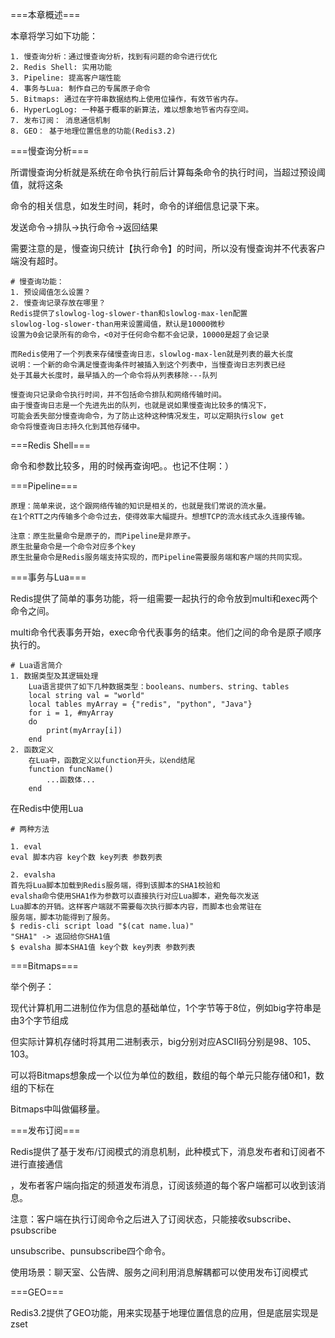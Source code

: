 ===本章概述===

本章将学习如下功能：

```
1. 慢查询分析：通过慢查询分析，找到有问题的命令进行优化
2. Redis Shell: 实用功能
3. Pipeline: 提高客户端性能
4. 事务与Lua: 制作自己的专属原子命令
5. Bitmaps: 通过在字符串数据结构上使用位操作，有效节省内存。
6. HyperLogLog: 一种基于概率的新算法，难以想象地节省内存空间。
7. 发布订阅： 消息通信机制
8. GEO： 基于地理位置信息的功能(Redis3.2)
```



===慢查询分析===

所谓慢查询分析就是系统在命令执行前后计算每条命令的执行时间，当超过预设阈值，就将这条

命令的相关信息，如发生时间，耗时，命令的详细信息记录下来。

发送命令->排队->执行命令->返回结果

需要注意的是，慢查询只统计【执行命令】的时间，所以没有慢查询并不代表客户端没有超时。

```
# 慢查询功能：
1. 预设阈值怎么设置？
2. 慢查询记录存放在哪里？
Redis提供了slowlog-log-slower-than和slowlog-max-len配置
slowlog-log-slower-than用来设置阈值，默认是10000微秒
设置为0会记录所有的命令，<0对于任何命令都不会记录，10000是超了会记录

而Redis使用了一个列表来存储慢查询日志，slowlog-max-len就是列表的最大长度
说明：一个新的命令满足慢查询条件时被插入到这个列表中，当慢查询日志列表已经
处于其最大长度时，最早插入的一个命令将从列表移除---队列

慢查询只记录命令执行时间，并不包括命令排队和网络传输时间。
由于慢查询日志是一个先进先出的队列，也就是说如果慢查询比较多的情况下，
可能会丢失部分慢查询命令，为了防止这种这种情况发生，可以定期执行slow get
命令将慢查询日志持久化到其他存储中。

```



===Redis Shell===

命令和参数比较多，用的时候再查询吧。。也记不住啊：）

===Pipeline===

```
原理：简单来说，这个跟网络传输的知识是相关的，也就是我们常说的流水量。
在1个RTT之内传输多个命令过去，使得效率大幅提升。想想TCP的流水线式永久连接传输。

注意：原生批量命令是原子的，而Pipeline是非原子。
原生批量命令是一个命令对应多个key
原生批量命令是Redis服务端支持实现的，而Pipeline需要服务端和客户端的共同实现。

```

===事务与Lua===

Redis提供了简单的事务功能，将一组需要一起执行的命令放到multi和exec两个命令之间。

multi命令代表事务开始，exec命令代表事务的结束。他们之间的命令是原子顺序执行的。

```
# Lua语言简介
1. 数据类型及其逻辑处理
	Lua语言提供了如下几种数据类型：booleans、numbers、string、tables
	local string val = "world"
	local tables myArray = {"redis", "python", "Java"}
	for i = 1, #myArray
	do
		print(myArray[i])
	end
2. 函数定义
	在Lua中，函数定义以function开头，以end结尾
	function funcName()
		...函数体...
	end
```

在Redis中使用Lua

```
# 两种方法

1. eval
eval 脚本内容 key个数 key列表 参数列表

2. evalsha
首先将Lua脚本加载到Redis服务端，得到该脚本的SHA1校验和
evalsha命令使用SHA1作为参数可以直接执行对应Lua脚本，避免每次发送
Lua脚本的开销。这样客户端就不需要每次执行脚本内容，而脚本也会常驻在
服务端，脚本功能得到了服务。
$ redis-cli script load "$(cat name.lua)"
"SHA1" -> 返回给你SHA1值
$ evalsha 脚本SHA1值 key个数 key列表 参数列表
```

===Bitmaps===

举个例子：

现代计算机用二进制位作为信息的基础单位，1个字节等于8位，例如big字符串是由3个字节组成

但实际计算机存储时将其用二进制表示，big分别对应ASCII码分别是98、105、103。

可以将Bitmaps想象成一个以位为单位的数组，数组的每个单元只能存储0和1，数组的下标在

Bitmaps中叫做偏移量。

===发布订阅===

Redis提供了基于发布/订阅模式的消息机制，此种模式下，消息发布者和订阅者不进行直接通信

，发布者客户端向指定的频道发布消息，订阅该频道的每个客户端都可以收到该消息。

注意：客户端在执行订阅命令之后进入了订阅状态，只能接收subscribe、psubscribe

unsubscribe、punsubscribe四个命令。

使用场景：聊天室、公告牌、服务之间利用消息解耦都可以使用发布订阅模式

===GEO===

Redis3.2提供了GEO功能，用来实现基于地理位置信息的应用，但是底层实现是zset